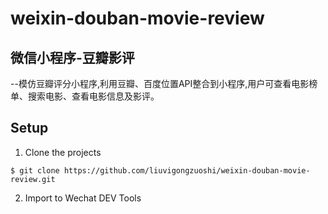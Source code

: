 ﻿# weixin-douban-movie-review 
## 微信小程序-豆瓣影评
--模仿豆瓣评分小程序,利用豆瓣、百度位置API整合到小程序,用户可查看电影榜单、搜索电影、查看电影信息及影评。
## Setup

1. Clone the projects
```
$ git clone https://github.com/liuvigongzuoshi/weixin-douban-movie-review.git
```
2. Import to Wechat DEV Tools